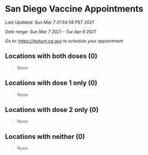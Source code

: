 # San Diego Vaccine Appointments
*Last Updated: Sun Mar 7 01:54:58 PST 2021*

*Date range: Sun Mar 7 2021 - Tue Apr 6 2021*

*Go to: <https://myturn.ca.gov> to schedule your appointment*


## Locations with both doses (0)

>None

## Locations with dose 1 only (0)

>None

## Locations with dose 2 only (0)

>None

## Locations with neither (0)

>None

